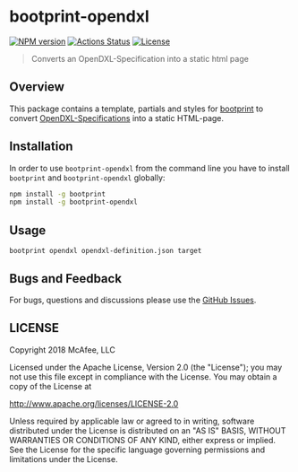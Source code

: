 # bootprint-opendxl 

[![NPM version](https://img.shields.io/npm/v/bootprint-opendxl.svg)](https://npmjs.com/package/bootprint-opendxl)
[![Actions Status](https://github.com/opendxl/bootprint-opendxl/workflows/Build/badge.svg)](https://github.com/opendxl/bootprint-opendxl/actions)
[![License](https://img.shields.io/badge/License-Apache%202.0-blue.svg)](https://opensource.org/licenses/Apache-2.0)

> Converts an OpenDXL-Specification into a static html page

## Overview

This package contains a template, partials and styles for [bootprint](http://npmjs.com/bootprint) to convert
[OpenDXL-Specifications](https://github.com/opendxl/opendxl-api-specification) into a static HTML-page.

## Installation

In order to use `bootprint-opendxl` from the command line
you have to install `bootprint` and `bootprint-opendxl` globally:

```bash
npm install -g bootprint
npm install -g bootprint-opendxl
```

## Usage

```
bootprint opendxl opendxl-definition.json target
```

## Bugs and Feedback

For bugs, questions and discussions please use the
[GitHub Issues](https://github.com/opendxl/bootprint-opendxl/issues).

## LICENSE

Copyright 2018 McAfee, LLC

Licensed under the Apache License, Version 2.0 (the "License"); you may not use
this file except in compliance with the License. You may obtain a copy of the
License at

http://www.apache.org/licenses/LICENSE-2.0

Unless required by applicable law or agreed to in writing, software distributed
under the License is distributed on an "AS IS" BASIS, WITHOUT WARRANTIES OR
CONDITIONS OF ANY KIND, either express or implied. See the License for the
specific language governing permissions and limitations under the License.
